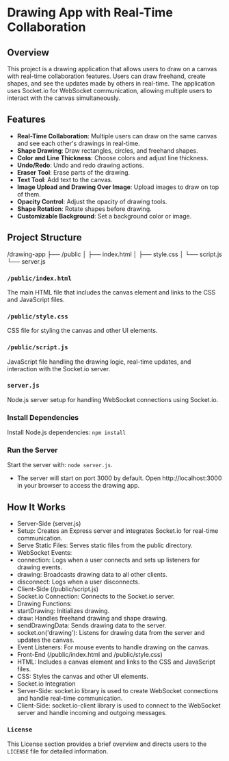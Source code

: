 # Drawing App with Real-Time Collaboration

## Overview

This project is a drawing application that allows users to draw on a canvas with real-time collaboration features. Users can draw freehand, create shapes, and see the updates made by others in real-time. The application uses Socket.io for WebSocket communication, allowing multiple users to interact with the canvas simultaneously.

## Features

- **Real-Time Collaboration**: Multiple users can draw on the same canvas and see each other's drawings in real-time.
- **Shape Drawing**: Draw rectangles, circles, and freehand shapes.
- **Color and Line Thickness**: Choose colors and adjust line thickness.
- **Undo/Redo**: Undo and redo drawing actions.
- **Eraser Tool**: Erase parts of the drawing.
- **Text Tool**: Add text to the canvas.
- **Image Upload and Drawing Over Image**: Upload images to draw on top of them.
- **Opacity Control**: Adjust the opacity of drawing tools.
- **Shape Rotation**: Rotate shapes before drawing.
- **Customizable Background**: Set a background color or image.

## Project Structure
/drawing-app ├── /public │ ├── index.html │ ├── style.css │ └── script.js └── server.js

### `/public/index.html`

The main HTML file that includes the canvas element and links to the CSS and JavaScript files.

### `/public/style.css`

CSS file for styling the canvas and other UI elements.

### `/public/script.js`

JavaScript file handling the drawing logic, real-time updates, and interaction with the Socket.io server.

### `server.js`

Node.js server setup for handling WebSocket connections using Socket.io.

### Install Dependencies
Install Node.js dependencies:
`npm install`

### Run the Server
Start the server with:
`node server.js`.
* The server will start on port 3000 by default. Open http://localhost:3000 in your browser to access the drawing app.

## How It Works
* Server-Side (server.js)
* Setup: Creates an Express server and integrates Socket.io for real-time communication.
* Serve Static Files: Serves static files from the public directory.
* WebSocket Events:
* connection: Logs when a user connects and sets up listeners for drawing events.
* drawing: Broadcasts drawing data to all other clients.
* disconnect: Logs when a user disconnects.
* Client-Side (/public/script.js)
* Socket.io Connection: Connects to the Socket.io server.
* Drawing Functions:
* startDrawing: Initializes drawing.
* draw: Handles freehand drawing and shape drawing.
* sendDrawingData: Sends drawing data to the server.
* socket.on('drawing'): Listens for drawing data from the server and updates the canvas.
* Event Listeners: For mouse events to handle drawing on the canvas.
* Front-End (/public/index.html and /public/style.css)
* HTML: Includes a canvas element and links to the CSS and JavaScript files.
* CSS: Styles the canvas and other UI elements.
* Socket.io Integration
* Server-Side: socket.io library is used to create WebSocket connections and handle real-time communication.
* Client-Side: socket.io-client library is used to connect to the WebSocket server and handle incoming and outgoing messages.

### `License`

This License section provides a brief overview and directs users to the `LICENSE` file for detailed information.

